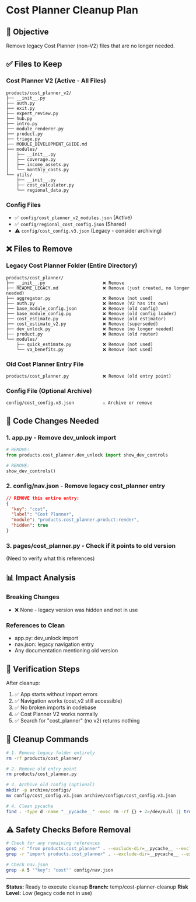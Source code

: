 # Cost Planner Cleanup Plan

## 🎯 Objective
Remove legacy Cost Planner (non-V2) files that are no longer needed.

## ✅ Files to Keep

### Cost Planner V2 (Active - All Files)
```
products/cost_planner_v2/
├── __init__.py
├── auth.py
├── exit.py
├── expert_review.py
├── hub.py
├── intro.py
├── module_renderer.py
├── product.py
├── triage.py
├── MODULE_DEVELOPMENT_GUIDE.md
├── modules/
│   ├── __init__.py
│   ├── coverage.py
│   ├── income_assets.py
│   └── monthly_costs.py
└── utils/
    ├── __init__.py
    ├── cost_calculator.py
    └── regional_data.py
```

### Config Files
- ✅ `config/cost_planner_v2_modules.json` (Active)
- ✅ `config/regional_cost_config.json` (Shared)
- ⚠️ `config/cost_config.v3.json` (Legacy - consider archiving)

## ❌ Files to Remove

### Legacy Cost Planner Folder (Entire Directory)
```
products/cost_planner/
├── __init__.py                      ❌ Remove
├── README_LEGACY.md                 ❌ Remove (just created, no longer needed)
├── aggregator.py                    ❌ Remove (not used)
├── auth.py                          ❌ Remove (V2 has its own)
├── base_module_config.json          ❌ Remove (old config)
├── base_module_config.py            ❌ Remove (old config loader)
├── cost_estimate.py                 ❌ Remove (old estimator)
├── cost_estimate_v2.py              ❌ Remove (superseded)
├── dev_unlock.py                    ❌ Remove (no longer needed)
├── product.py                       ❌ Remove (old router)
└── modules/
    ├── quick_estimate.py            ❌ Remove (not used)
    └── va_benefits.py               ❌ Remove (not used)
```

### Old Cost Planner Entry File
```
products/cost_planner.py             ❌ Remove (old entry point)
```

### Config File (Optional Archive)
```
config/cost_config.v3.json           ⚠️ Archive or remove
```

## 🔧 Code Changes Needed

### 1. app.py - Remove dev_unlock import
```python
# REMOVE:
from products.cost_planner.dev_unlock import show_dev_controls

# REMOVE:
show_dev_controls()
```

### 2. config/nav.json - Remove legacy cost_planner entry
```json
// REMOVE this entire entry:
{
  "key": "cost",
  "label": "Cost Planner",
  "module": "products.cost_planner.product:render",
  "hidden": true
}
```

### 3. pages/cost_planner.py - Check if it points to old version
(Need to verify what this references)

## 📊 Impact Analysis

### Breaking Changes
- ❌ None - legacy version was hidden and not in use

### References to Clean
- app.py: dev_unlock import
- nav.json: legacy navigation entry
- Any documentation mentioning old version

## 🧪 Verification Steps

After cleanup:
1. ✅ App starts without import errors
2. ✅ Navigation works (cost_v2 still accessible)
3. ✅ No broken imports in codebase
4. ✅ Cost Planner V2 works normally
5. ✅ Search for "cost_planner" (no v2) returns nothing

## 📝 Cleanup Commands

```bash
# 1. Remove legacy folder entirely
rm -rf products/cost_planner/

# 2. Remove old entry point
rm products/cost_planner.py

# 3. Archive old config (optional)
mkdir -p archive/configs/
mv config/cost_config.v3.json archive/configs/cost_config.v3.json

# 4. Clean pycache
find . -type d -name "__pycache__" -exec rm -rf {} + 2>/dev/null || true
```

## ⚠️ Safety Checks Before Removal

```bash
# Check for any remaining references
grep -r "from products.cost_planner" . --exclude-dir=__pycache__ --exclude-dir=.git --exclude="*.md"
grep -r "import products.cost_planner" . --exclude-dir=__pycache__ --exclude-dir=.git --exclude="*.md"

# Check nav.json
grep -A 5 '"key": "cost"' config/nav.json
```

---

**Status:** Ready to execute cleanup
**Branch:** temp/cost-planner-cleanup
**Risk Level:** Low (legacy code not in use)
